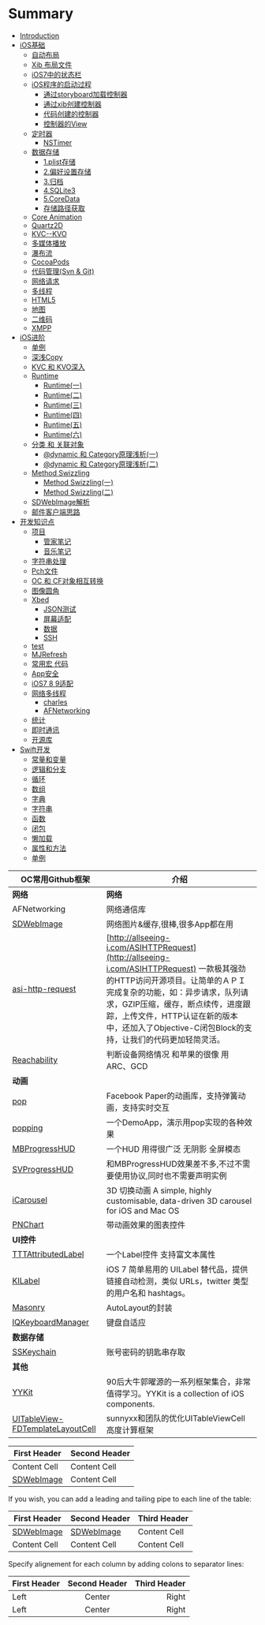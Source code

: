 # Summary

* [Introduction](README.md)
* [iOS基础](iOS基础/qita_md_md.md)
   * [自动布局](autoresizing/autoresizingmd.md)
   * [Xib 布局文件](xib_file/xibfile_md.md)
   * [iOS7中的状态栏](ios7_status/ios7status_md.md)
   * [iOS程序的启动过程](ios_start/iosstart_md.md)
       * [通过storyboard加载控制器](ios_start/loadviewcontrolbystoryboard_md.md)
       * [通过xib创建控制器](ios_start/loadviewcontrolbyxib_md_md.md)
       * [代码创建的控制器](ios_start/codecreatemd.md)
       * [控制器的View](ios_start/loadviewcontrolview_md.md)
   * [定时器](timer/timermdmd.md)
       * [NSTimer](timer/nstimermd.md)
   * [数据存储](data_save/datasave_md.md)
       * [1.plist存储](data_save/plistmd.md)
       * [2.偏好设置存储](data_save/preferencemd.md)
       * [3.归档](data_save/archivingmd.md)
       * [4.SQLite3](data_save/4sqlite3.md)
       * [5.CoreData](data_save/5.coredata.md)
       * [存储路径获取](iOS基础/cun_chu_lu_jing.md)
   * [Core Animation](core_animation/coreanimation_md.md)
   * [Quartz2D](quartz2d/quartz2dmd.md)
   * [KVC--KVO](kvc--kvo/kvc--kvomd.md)
   * [多媒体播放](duo_mei_ti_bo_fang/duomei_ti_bo_fang_md.md)
   * [瀑布流](iOS基础/pu_bu_liu.md)
   * [CocoaPods](iOS基础/cocoapods.md)
   * [代码管理(Svn & Git)](code_manger/codemanger_md.md)
   * [网络请求](wang_luo_duo_xian_cheng/wangluo_duo_xian_cheng.md)
   * [多线程](多线程/duo_xian_7a0b_md.md)
   * [HTML5](HTML5/html5.md)
   * [地图](baidumap/baidumapmd.md)
   * [二维码](iOS基础/iOS基础/er_wei_ma.md)
   * [XMPP](iOS基础/xmpp.md)
* [iOS进阶](进阶资料/mian_8bd5_md.md)
   * [单例](进阶资料/dan_li.md)
   * [深浅Copy](进阶资料/shen_qian_copy_strong__md.md)
   * [KVC 和 KVO深入](进阶资料/kvc_he_kvo_shen_ru.md)
   * [Runtime](进阶资料/yun_xing_shi.md)
       * [Runtime(一)](进阶资料/runtime4e0029.md)
       * [Runtime(二)](进阶资料/runtime4e8c29.md)
       * [Runtime(三)](进阶资料/runtime4e0929.md)
       * [Runtime(四)](进阶资料/runtime56db29.md)
       * [Runtime(五)](进阶资料/runtime4e9429.md)
       * [Runtime(六)](进阶资料/runtime516d29.md)
   * [分类 和 关联对象](进阶资料/小知识/xiao_zhi_shi.md)
       * [@dynamic 和 Category原理浅析(一)](进阶资料/小知识/dynamic.md)
       * [@dynamic 和 Category原理浅析(二)](进阶资料/mian_8bd5_dynamic_he_category_yuan_li_qian_679028_4e8c29.md)
   * [Method Swizzling](进阶资料/method_swizzling.md)
       * [Method Swizzling(一)](进阶资料/method_swizzling1.md)
       * [Method Swizzling(二)](进阶资料/method_swizzling4e8c29.md)
   * [SDWebImage解析](进阶资料/sdwebimagejie_xi.md)
   * [邮件客户端思路](进阶资料/you_jian_ke_hu_duan_si_lu.md)
* [开发知识点](小技术/xiao_ji_zhu.md)
   * [项目](xiang_mu/xiangmu_md.md)
       * [管家笔记](birthdaymanager/birthdaymanagermd.md)
       * [音乐笔记](qqyin_le/qqyinle_md.md)
   * [字符串处理](小技术/zi_fu_chuan_chu_li.md)
   * [Pch文件](小技术/pchwen_jian.md)
   * [OC 和 CF对象相互转换](小技术/oc_he_cf_dui_xiang_xiang_hu_zhuan_huan.md)
   * [图像圆角](小技术/tu_xiang_yuan_jiao.md)
   * [Xbed](小技术/xbed.md)
       * [JSON测试](小技术/jsonce_shi.md)
       * [屏幕适配](小技术/ping_mu_shi_pei.md)
       * [数据](小技术/shu_ju.md)
       * [SSH](小技术/ssh.md)
   * [test](小技术/test.md)
   * [MJRefresh](小技术/mjrefresh.md)
   * [常用宏 代码](小技术/chang_yong_hong_ding_yi.md)
   * [App安全](小技术/appan_quan.md)
   * [iOS7 8 9适配](小技术/ios7_8_9shi_pei.md)
   * [网络多线程](小技术/wang_luo_duo_xian_cheng.md)
       * [charles](小技术/charles.md)
       * [AFNetworking](小技术/afnetworking.md)
   * [统计](小技术/tong_ji.md)
   * [即时通讯](小技术/ji_shi_tong_xun.md)
   * [开源库](小技术/kai_yuan_ku.md)
* [Swift开发](Swift/swiftkai_guan.md)
   * [常量和变量](Swift/chang_liang_he_bian_liang.md)
   * [逻辑和分支](Swift/luo_ji_he_fen_zhi.md)
   * [循环](Swift/xun_huan.md)
   * [数组](Swift/shu_zu.md)
   * [字典](Swift/zi_5178_md.md)
   * [字符串](Swift/zi_fu_chuan.md)
   * [函数](Swift/han_shu.md)
   * [闭包](Swift/bi_bao.md)
   * [懒加载](Swift/lan_jia_zai.md)
   * [属性和方法](Swift/shu_xing_he_fang_fa.md)
   * [单例](Swift/dan_li.md)
  
OC常用Github框架 | 介绍
-- | --
 **网络** | **网络**
| AFNetworking | 网络通信库 |
| [SDWebImage](https://github.com/rs/SDWebImage) | 网络图片&缓存,很棒,很多App都在用 |
| [asi-http-request](https://github.com/pokeb/asi-http-request) | [http://allseeing-i.com/ASIHTTPRequest](http://allseeing-i.com/ASIHTTPRequest) 一款极其强劲的HTTP访问开源项目。让简单的ＡＰＩ完成复杂的功能，如：异步请求，队列请求，GZIP压缩，缓存，断点续传，进度跟踪，上传文件，HTTP认证在新的版本中，还加入了Objective-C闭包Block的支持，让我们的代码更加轻简灵活。|
| [Reachability](https://github.com/tonymillion/Reachability) | 判断设备网络情况 和苹果的很像 用ARC、GCD |
| **动画** |
| [pop](https://github.com/facebook/pop) | Facebook Paper的动画库，支持弹簧动画，支持实时交互 |
| [popping](https://github.com/schneiderandre/popping) | 一个DemoApp，演示用pop实现的各种效果 |
| [MBProgressHUD](https://github.com/jdg/MBProgressHUD) | 一个HUD 用得很广泛 无阴影 全屏模态 |
| [SVProgressHUD](https://github.com/SVProgressHUD/SVProgressHUD) | 和MBProgressHUD效果差不多,不过不需要使用协议,同时也不需要声明实例 |
| [iCarousel](https://github.com/nicklockwood/iCarousel) | 3D 切换动画 A simple, highly customisable, data-driven 3D carousel for iOS and Mac OS |
| [PNChart](https://github.com/kevinzhow/PNChart) | 带动画效果的图表控件 |
| **UI控件** |
| [TTTAttributedLabel](https://github.com/TTTAttributedLabel/TTTAttributedLabel) | 一个Label控件 支持富文本属性 |
| [KILabel](https://github.com/Krelborn/KILabel) | iOS 7 简单易用的 UILabel 替代品，提供链接自动检测，类似 URLs，twitter 类型的用户名和 hashtags。 |
| [Masonry](https://github.com/SnapKit/Masonry) | AutoLayout的封装 |
| [IQKeyboardManager](https://github.com/hackiftekhar/IQKeyboardManager) | 键盘自适应 |
| **数据存储** |
| [SSKeychain](https://github.com/soffes/sskeychain) | 账号密码的钥匙串存取 |
| **其他** |
| [YYKit](https://github.com/ibireme/YYKit) | 90后大牛郭曜源的一系列框架集合，非常值得学习。YYKit is a collection of iOS components. |
| [UITableView-FDTemplateLayoutCell](https://github.com/CoderShmily/UITableView-FDTemplateLayoutCell) |  sunnyxx和团队的优化UITableViewCell高度计算框架 |

First Header | Second Header
------------ | -------------
Content Cell | Content Cell
[SDWebImage](https://github.com/rs/SDWebImage) | Content Cell
If you wish, you can add a leading and tailing pipe to each line of the table:

| First Header | Second Header | Third Header |
| ------------ | ------------- | ------------ |
| [SDWebImage](https://github.com/rs/SDWebImage) | [SDWebImage](https://github.com/rs/SDWebImage)  | Content Cell |
| Content Cell | Content Cell  | Content Cell |
Specify alignement for each column by adding colons to separator lines:

First Header | Second Header | Third Header
:----------- | :-----------: | -----------:
Left         | Center        | Right
Left         | Center        | Right




